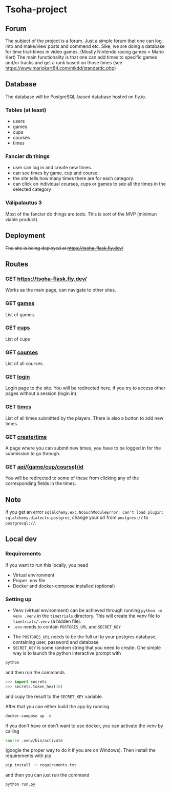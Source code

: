 # Tsoha-project

## Forum

The subject of the project is a forum. Just a simple forum that one can log into and make/view posts and commend etc.
Sike, we are doing a database for time trial-times in video games. (Mostly Nintendo racing games = Mario Kart)
The main functionality is that one can add times to specific games and/or tracks and get a rank based on those
times (see https://www.mariokart64.com/mkdd/standardc.php)

## Database

The database will be PostgreSQL-based database hosted on fly.io.

### Tables (at least)
* users
* games
* cups
* courses
* times

### Fancier db things
* user can log in and create new times.
* can see times by game, cup and course.
* the site tells how many times there are for each category.
* can click on individual courses, cups or games to see all the times in the selected category


### Välipalautus 3
Most of the fancier db things are todo. This is sort of the MVP (minimun viable product).


## Deployment

~~The site is being deployed at https://tsoha-flask.fly.dev/~~

## Routes

### GET https://tsoha-flask.fly.dev/
Works as the main page, can navigate to other sites.

### GET [games](https://tsoha-flask.fly.dev/games)
List of games.

### GET [cups](https://tsoha-flask.fly.dev/cups)
List of cups

### GET [courses](https://tsoha-flask.fly.dev/courses)
List of all courses.

### GET [login](https://tsoha-flask.fly.dev/login)
Login page to the site. You will be redirected here, if you try to access other pages without a session (login in).

### GET [times](https://tsoha-flask.fly.dev/times)
List of all times submitted by the players. There is also a button to add new times.

### GET [create/time](https://tsoha-flask.fly.dev/create/time)
A page where you can submit new times, you have to be logged in for the submission to go through.

### GET [api/(game/cup/course)/id](https://tsoha-flask.fly.dev/api/)
You will be redirected to some of these from clicking any of the corresponding fields in the times.

## Note
If you get an error `sqlalchemy.exc.NoSuchModuleError: Can't load plugin: sqlalchemy.dialects:postgres`,
change your url from `postgres://` to `postgresql://`.

## Local dev
### Requirements
If you want to run this locally, you need
* Virtual environment
* Proper .env file
* Docker and docker-compose installed (optional)

### Setting up
* Venv (virtual environment) can be achieved through running `python -m venv .venv` in the `timetrials` directory.
This will create the venv file to `timetrials/.venv` (a hidden file).
* `.env` needs to contain `POSTGRES_URL` and `SECRET_KEY`
- The `POSTGRES_URL` needs to be the full url to your postgres database, containing user, password and database
- `SECRET_KEY` is some random string that you need to create. One simple way is to launch the python interactive prompt with
```bash
python
```
and then run the commands
```python
>>> import secrets
>>> secrets.token_hex(16)
```
and copy the result to the `SECRET_KEY` variable.

After that you can either build the app by running
```bash
docker-compose up -d
```

If you don't have or don't want to use docker, you can activate the venv by calling
```bash
source .venv/bin/activate
```
(google the proper way to do it if you are on Windows).
Then install the requirements with pip
```bash
pip install -r requirements.txt
```
and then you can just run the command
```bash
python run.py
```
